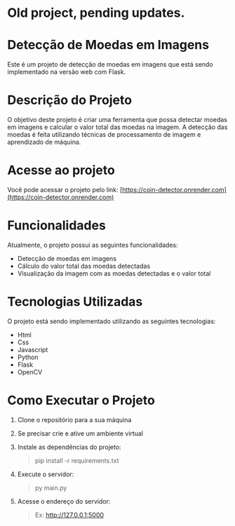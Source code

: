 # Old project, pending updates.
# Detecção de Moedas em Imagens

Este é um projeto de detecção de moedas em imagens que está sendo implementado na versão web com Flask.

# Descrição do Projeto

O objetivo deste projeto é criar uma ferramenta que possa detectar moedas em imagens e calcular o valor total das moedas na imagem. A detecção das moedas é feita utilizando técnicas de processamento de imagem e aprendizado de máquina.

# Acesse ao projeto

Você pode acessar o projeto pelo link:
[https://coin-detector.onrender.com](https://coin-detector.onrender.com)

# Funcionalidades

Atualmente, o projeto possui as seguintes funcionalidades:

- Detecção de moedas em imagens
- Cálculo do valor total das moedas detectadas
- Visualização da imagem com as moedas detectadas e o valor total

# Tecnologias Utilizadas

O projeto está sendo implementado utilizando as seguintes tecnologias:

- Html
- Css
- Javascript
- Python
- Flask
- OpenCV


# Como Executar o Projeto

1. Clone o repositório para a sua máquina

2. Se precisar crie e ative um ambiente virtual

3. Instale as dependências do projeto:
    > pip install -r requirements.txt
 
4. Execute o servidor:
    > py main.py

5. Acesse o endereço do servidor:
    > Ex: http://127.0.0.1:5000
